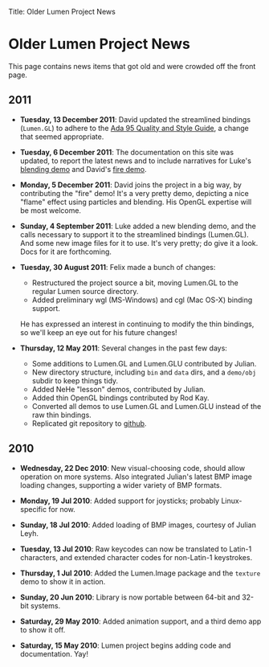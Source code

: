 Title: Older Lumen Project News

<h1 class="centered">Older Lumen Project News</h1>

This page contains news items that got old and were crowded off the front page.

## 2011

* **Tuesday, 13 December 2011**: David updated the streamlined bindings
    (`Lumen.GL`) to adhere to the [Ada 95 Quality and Style Guide][aqsg], a
    change that seemed appropriate.

* **Tuesday, 6 December 2011**: The documentation on this site was updated, to
    report the latest news and to include narratives for Luke's
    [blending demo][nblend] and David's [fire demo][nfire].

* **Monday, 5 December 2011**: David joins the project in a big way, by
    contributing the "fire" demo!  It's a very pretty demo, depicting a nice
    "flame" effect using particles and blending.  His OpenGL expertise will be
    most welcome.

* **Sunday, 4 September 2011**: Luke added a new blending demo, and the calls
    necessary to support it to the streamlined bindings (Lumen.GL).  And some
    new image files for it to use.  It's very pretty; do give it a look.  Docs
    for it are forthcoming.

* **Tuesday, 30 August 2011**: Felix made a bunch of changes:
    - Restructured the project source a bit, moving Lumen.GL to the regular
      Lumen source directory.
    - Added preliminary wgl (MS-Windows) and cgl (Mac OS-X) binding support.

    He has expressed an interest in continuing to modify the thin bindings, so
    we'll keep an eye out for his future changes!

* **Thursday, 12 May 2011**: Several changes in the past few days:
    - Some additions to Lumen.GL and Lumen.GLU contributed by Julian.
    - New directory structure, including `bin` and `data` dirs, and
      a `demo/obj` subdir to keep things tidy.
    - Added NeHe "lesson" demos, contributed by Julian.
    - Added thin OpenGL bindings contributed by Rod Kay.
    - Converted all demos to use Lumen.GL and Lumen.GLU instead of the
      raw thin bindings.
    - Replicated git repository to [github][].

## 2010

* **Wednesday, 22 Dec 2010**: New visual-choosing code, should allow operation
    on more systems.  Also integrated Julian's latest BMP image loading
    changes, supporting a wider variety of BMP formats.

* **Monday, 19 Jul 2010**: Added support for joysticks; probably
    Linux-specific for now.

* **Sunday, 18 Jul 2010**: Added loading of BMP images, courtesy of Julian
    Leyh.

* **Tuesday, 13 Jul 2010**: Raw keycodes can now be translated to Latin-1
    characters, and extended character codes for non-Latin-1 keystrokes.

* **Thursday, 1 Jul 2010**: Added the Lumen.Image package and the `texture`
    demo to show it in action.

* **Sunday, 20 Jun 2010**: Library is now portable between 64-bit and 32-bit
    systems.

* **Saturday, 29 May 2010**: Added animation support, and a third demo app to
    show it off.

* **Saturday, 15 May 2010**: Lumen project begins adding code and
    documentation.  Yay!

[aqsg]:      http://www.adaic.com/docs/95style/html/cover.html
[github]:    https://github.com/karakalo/lumen
[nblend]:    narrative-blending.html
[nfire]:     narrative-fire.html
